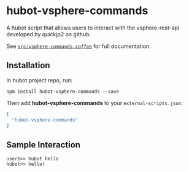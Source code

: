 # hubot-vsphere-commands

A hubot script that allows users to interact with the vsphere-rest-api developed by quickjp2 on github.

See [`src/vsphere-commands.coffee`](src/vsphere-commands.coffee) for full documentation.

## Installation

In hubot project repo, run:

`npm install hubot-vsphere-commands --save`

Then add **hubot-vsphere-commands** to your `external-scripts.json`:

```json
[
  "hubot-vsphere-commands"
]
```

## Sample Interaction

```
user1>> hubot hello
hubot>> hello!
```
